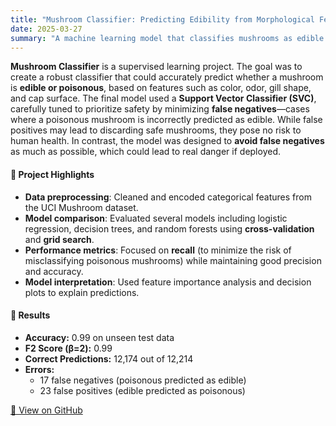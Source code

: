 ```yaml
---
title: "Mushroom Classifier: Predicting Edibility from Morphological Features"
date: 2025-03-27
summary: "A machine learning model that classifies mushrooms as edible or poisonous based on their physical characteristics."
---
```


**Mushroom Classifier** is a supervised learning project. The goal was to create a robust classifier that could accurately predict whether a mushroom is **edible or poisonous**, based on features such as color, odor, gill shape, and cap surface. The final model used a **Support Vector Classifier (SVC)**, carefully tuned to prioritize safety by minimizing **false negatives**—cases where a poisonous mushroom is incorrectly predicted as edible. While false positives may lead to discarding safe mushrooms, they pose no risk to human health. In contrast, the model was designed to **avoid false negatives** as much as possible, which could lead to real danger if deployed.

#### 🧪 Project Highlights
- **Data preprocessing**: Cleaned and encoded categorical features from the UCI Mushroom dataset.
- **Model comparison**: Evaluated several models including logistic regression, decision trees, and random forests using **cross-validation** and **grid search**.
- **Performance metrics**: Focused on **recall** (to minimize the risk of misclassifying poisonous mushrooms) while maintaining good precision and accuracy.
- **Model interpretation**: Used feature importance analysis and decision plots to explain predictions.

#### 🚀 Results
- **Accuracy:** 0.99 on unseen test data  
- **F2 Score (β=2):** 0.99  
- **Correct Predictions:** 12,174 out of 12,214  
- **Errors:**
  - 17 false negatives (poisonous predicted as edible)
  - 23 false positives (edible predicted as poisonous)

[🔗 View on GitHub](https://github.com/UBC-MDS/mushroom_classifier)
